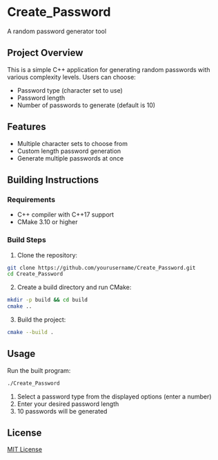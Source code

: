 # Create_Password

A random password generator tool

## Project Overview

This is a simple C++ application for generating random passwords with various complexity levels. Users can choose:
- Password type (character set to use)
- Password length
- Number of passwords to generate (default is 10)

## Features

- Multiple character sets to choose from
- Custom length password generation
- Generate multiple passwords at once

## Building Instructions

### Requirements

- C++ compiler with C++17 support
- CMake 3.10 or higher

### Build Steps

1. Clone the repository:
```bash
git clone https://github.com/yourusername/Create_Password.git
cd Create_Password
```

2. Create a build directory and run CMake:
```bash
mkdir -p build && cd build
cmake ..
```

3. Build the project:
```bash
cmake --build .
```

## Usage

Run the built program:

```bash
./Create_Password
```

1. Select a password type from the displayed options (enter a number)
2. Enter your desired password length
3. 10 passwords will be generated

## License

[MIT License](LICENSE)
